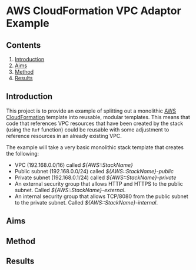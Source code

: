 # AWS CloudFormation VPC Adaptor Example

## Contents

1. [Introduction](#introduction)
1. [Aims](#aims)
1. [Method](#method)
1. [Results](#results)

## Introduction

This project is to provide an example of splitting out a monolithic
[AWS CloudFormation](https://aws.amazon.com/cloudformation/) template
into reusable, modular templates.  This means that code that references VPC
resources that have been created by the stack (using the `Ref` function)
could be reusable with some adjustment to reference resources in an already
existing VPC.

The example will take a very basic monolithic stack template that creates the
following:

* VPC (192.168.0.0/16) called _${AWS::StackName}_
* Public subnet (192.168.0.0/24) called _${AWS::StackName}_*-public*
* Private subnet (192.168.0.1/24) called _${AWS::StackName}_*-private*
* An external security group that allows HTTP and HTTPS to the public subnet.
  Called _${AWS::StackName}_*-external*.
* An internal security group that allows TCP/8080 from the public subnet to
  the private subnet. Called _${AWS::StackName}_*-internal*.

## Aims

## Method

## Results
